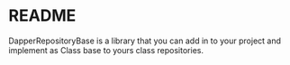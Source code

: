 # README #
DapperRepositoryBase is a library that you can add in to your project and implement as Class base to yours class repositories.
